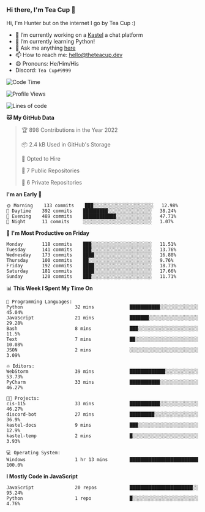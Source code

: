 ### Hi there, I'm Tea Cup 👋 

Hi, I'm Hunter but on the internet I go by Tea Cup :)

- 🔭 I’m currently working on a [Kastel](https://github.com/Kastelll) a chat platform
- 🌱 I’m currently learning Python!
- 💬 Ask me anything [here](https://github.com/TheTeaCup/TheTeaCup/issues)
- 📫 How to reach me: [hello@theteacup.dev](mailto:hello@theteacup.dev)
- 😄 Pronouns: He/Him/His
- Discord: `Tea Cup#9999`

<!--START_SECTION:waka-->
![Code Time](http://img.shields.io/badge/Code%20Time-238%20hrs%208%20mins-blue)

![Profile Views](http://img.shields.io/badge/Profile%20Views-14-blue)

![Lines of code](https://img.shields.io/badge/From%20Hello%20World%20I%27ve%20Written-70%20Thousand%20lines%20of%20code-blue)

**🐱 My GitHub Data** 

> 🏆 898 Contributions in the Year 2022
 > 
> 📦 2.4 kB Used in GitHub's Storage 
 > 
> 💼 Opted to Hire
 > 
> 📜 7 Public Repositories 
 > 
> 🔑 6 Private Repositories  
 > 
**I'm an Early 🐤** 

```text
🌞 Morning    133 commits    ███░░░░░░░░░░░░░░░░░░░░░░   12.98% 
🌆 Daytime    392 commits    █████████░░░░░░░░░░░░░░░░   38.24% 
🌃 Evening    489 commits    ████████████░░░░░░░░░░░░░   47.71% 
🌙 Night      11 commits     ░░░░░░░░░░░░░░░░░░░░░░░░░   1.07%

```
📅 **I'm Most Productive on Friday** 

```text
Monday       118 commits    ███░░░░░░░░░░░░░░░░░░░░░░   11.51% 
Tuesday      141 commits    ███░░░░░░░░░░░░░░░░░░░░░░   13.76% 
Wednesday    173 commits    ████░░░░░░░░░░░░░░░░░░░░░   16.88% 
Thursday     100 commits    ██░░░░░░░░░░░░░░░░░░░░░░░   9.76% 
Friday       192 commits    ████░░░░░░░░░░░░░░░░░░░░░   18.73% 
Saturday     181 commits    ████░░░░░░░░░░░░░░░░░░░░░   17.66% 
Sunday       120 commits    ███░░░░░░░░░░░░░░░░░░░░░░   11.71%

```


📊 **This Week I Spent My Time On** 

```text
💬 Programming Languages: 
Python                   32 mins             ███████████░░░░░░░░░░░░░░   45.04% 
JavaScript               21 mins             ███████░░░░░░░░░░░░░░░░░░   29.28% 
Bash                     8 mins              ███░░░░░░░░░░░░░░░░░░░░░░   11.5% 
Text                     7 mins              ██░░░░░░░░░░░░░░░░░░░░░░░   10.08% 
JSON                     2 mins              ░░░░░░░░░░░░░░░░░░░░░░░░░   3.09%

🔥 Editors: 
WebStorm                 39 mins             █████████████░░░░░░░░░░░░   53.73% 
PyCharm                  33 mins             ███████████░░░░░░░░░░░░░░   46.27%

🐱‍💻 Projects: 
cis-115                  33 mins             ███████████░░░░░░░░░░░░░░   46.27% 
discord-bot              27 mins             █████████░░░░░░░░░░░░░░░░   36.9% 
kastel-docs              9 mins              ███░░░░░░░░░░░░░░░░░░░░░░   12.9% 
kastel-temp              2 mins              █░░░░░░░░░░░░░░░░░░░░░░░░   3.93%

💻 Operating System: 
Windows                  1 hr 13 mins        █████████████████████████   100.0%

```

**I Mostly Code in JavaScript** 

```text
JavaScript               20 repos            ███████████████████████░░   95.24% 
Python                   1 repo              █░░░░░░░░░░░░░░░░░░░░░░░░   4.76%

```



<!--END_SECTION:waka-->
